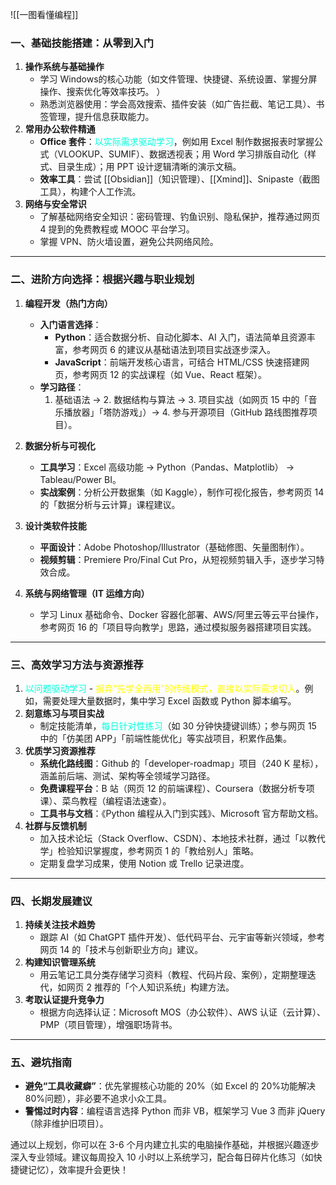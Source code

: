 ![[一图看懂编程]]
### 一、基础技能搭建：从零到入门
1. **操作系统与基础操作**  
   - 学习 Windows的核心功能（如文件管理、快捷键、系统设置、掌握分屏操作、搜索优化等效率技巧。  ）
   - 熟悉浏览器使用：学会高效搜索、插件安装（如广告拦截、笔记工具）、书签管理，提升信息获取能力。  
1. **常用办公软件精通**  
   - **Office 套件**：<font color="#00ffdc">以实际需求驱动学习</font>，例如用 Excel 制作数据报表时掌握公式（VLOOKUP、SUMIF）、数据透视表；用 Word 学习排版自动化（样式、目录生成）；用 PPT 设计逻辑清晰的演示文稿。  
   - **效率工具**：尝试 [[Obsidian]]（知识管理）、[[Xmind]]、Snipaste（截图工具），构建个人工作流。  
1. **网络与安全常识**  
   - 了解基础网络安全知识：密码管理、钓鱼识别、隐私保护，推荐通过网页 4 提到的免费教程或 MOOC 平台学习。  
   - 掌握 VPN、防火墙设置，避免公共网络风险。  

---

### 二、进阶方向选择：根据兴趣与职业规划
1. **编程开发（热门方向）**  
   - **入门语言选择**：  
     - **Python**：适合数据分析、自动化脚本、AI 入门，语法简单且资源丰富，参考网页 6 的建议从基础语法到项目实战逐步深入。  
     - **JavaScript**：前端开发核心语言，可结合 HTML/CSS 快速搭建网页，参考网页 12 的实战课程（如 Vue、React 框架）。  
   - **学习路径**：  
     1. 基础语法 → 2. 数据结构与算法 → 3. 项目实战（如网页 15 中的「音乐播放器」「塔防游戏」）→ 4. 参与开源项目（GitHub 路线图推荐项目）。  

2. **数据分析与可视化**  
   - **工具学习**：Excel 高级功能 → Python（Pandas、Matplotlib） → Tableau/Power BI。  
   - **实战案例**：分析公开数据集（如 Kaggle），制作可视化报告，参考网页 14 的「数据分析与云计算」课程建议。  

3. **设计类软件技能**  
   - **平面设计**：Adobe Photoshop/Illustrator（基础修图、矢量图制作）。  
   - **视频剪辑**：Premiere Pro/Final Cut Pro，从短视频剪辑入手，逐步学习特效合成。  

1. **系统与网络管理（IT 运维方向）**  
   - 学习 Linux 基础命令、Docker 容器化部署、AWS/阿里云等云平台操作，参考网页 16 的「项目导向教学」思路，通过模拟服务器搭建项目实践。  

---

### 三、高效学习方法与资源推荐
1. <font color="#00ffdc">以问题驱动学习</font>
   -<font color="#ffff00"> 摒弃“先学全再用”的传统模式，直接以实际需求切入</font>。例如，需要处理大量数据时，集中学习 Excel 函数或 Python 脚本编写。  
2. **刻意练习与项目实战**  
   - 制定技能清单，<font color="#00ffdc">每日针对性练习</font>（如 30 分钟快捷键训练）；参与网页 15 中的「仿美团 APP」「前端性能优化」等实战项目，积累作品集。  
1. **优质学习资源推荐**  
   - **系统化路线图**：Github 的「developer-roadmap」项目（240 K 星标），涵盖前后端、测试、架构等全领域学习路径。  
   - **免费课程平台**：B 站（网页 12 的前端课程）、Coursera（数据分析专项课）、菜鸟教程（编程语法速查）。  
   - **工具书与文档**：《Python 编程从入门到实践》、Microsoft 官方帮助文档。  
1. **社群与反馈机制**  
   - 加入技术论坛（Stack Overflow、CSDN）、本地技术社群，通过「以教代学」检验知识掌握度，参考网页 1 的「教给别人」策略。  
   - 定期复盘学习成果，使用 Notion 或 Trello 记录进度。  
---
### 四、长期发展建议
1. **持续关注技术趋势**  
   - 跟踪 AI（如 ChatGPT 插件开发）、低代码平台、元宇宙等新兴领域，参考网页 14 的「技术与创新职业方向」建议。  
1. **构建知识管理系统**  
   - 用云笔记工具分类存储学习资料（教程、代码片段、案例），定期整理迭代，如网页 2 推荐的「个人知识系统」构建方法。  
1. **考取认证提升竞争力**  
   - 根据方向选择认证：Microsoft MOS（办公软件）、AWS 认证（云计算）、PMP（项目管理），增强职场背书。  
---

### 五、避坑指南
- **避免“工具收藏癖”**：优先掌握核心功能的 20%（如 Excel 的 20%功能解决 80%问题），非必要不追求小众工具。  
- **警惕过时内容**：编程语言选择 Python 而非 VB，框架学习 Vue 3 而非 jQuery（除非维护旧项目）。  

通过以上规划，你可以在 3-6 个月内建立扎实的电脑操作基础，并根据兴趣逐步深入专业领域。建议每周投入 10 小时以上系统学习，配合每日碎片化练习（如快捷键记忆），效率提升会更快！